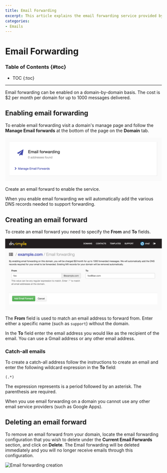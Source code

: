 ```yaml
---
title: Email Forwarding
excerpt: This article explains the email forwarding service provided by DNSimple.
categories:
- Emails
---
```


# Email Forwarding

### Table of Contents {#toc}

* TOC
{:toc}

---

Email forwarding can be enabled on a domain-by-domain basis. The cost is $2 per month per domain for up to 1000 messages delivered.


## Enabling email forwarding

To enable email forwarding visit a domain's manage page and follow the **Manage Email forwards** at the bottom of the page on the **Domain** tab.

![Email forwarding](/files/email-forwarding.png)

Create an email forward to enable the service.

When you enable email forwarding we will automatically add the various DNS records needed to support forwarding.


## Creating an email forward

To create an email forward you need to specify the **From** and **To** fields.

![Email forwarding creation](/files/email-forwarding-setup.png)

The **From** field is used to match an email address to forward from. Enter either a specific name (such as `support`) without the domain.

In the **To** field enter the email address you would like as the recipient of the email. You can use a Gmail address or any other email address.

### Catch-all emails

To create a catch-all address follow the instructions to create an email and enter the following wildcard expression in the **To** field:

    (.*)

The expression represents is a period followed by an asterisk. The parenthesis are required.


<note>
When you use email forwarding on a domain you cannot use any other email service providers (such as Google Apps).
</note>

## Deleting an email forward

To remove an email forward from your domain, locate the email forwarding configuration that you wish to delete under the **Current Email Forwards** section, and click on **Delete**. The Email forwarding will be deleted immediately and you will no longer receive emails through this configuration.

![Email forwarding creation](/files/email-forwarding-removal.png)


